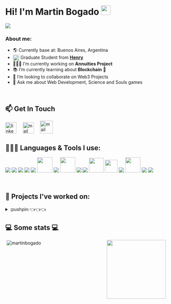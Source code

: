 

<h1>Hi! I'm Martin Bogado <img src="https://raw.githubusercontent.com/iampavangandhi/iampavangandhi/master/gifs/Hi.gif" width="30px"></h1>
<img src="https://readme-typing-svg.herokuapp.com?color=E9B517&lines=Full+Stack+Developer;Web3+enthusiast">

<!-- Tengo que agregar imagen portada -->
### About me:
- 🌎 Currently base at: Buenos Aires, Argentina
- <img align='center' src="https://res.cloudinary.com/crunchbase-production/image/upload/c_lpad,h_256,w_256,f_auto,q_auto:eco,dpr_1/tdgwdgx9n7ubjqkhr6ew" width="20px"> Graduate Student from **[Henry](https://www.soyhenry.com/)**
- 👨🏻‍💻 I’m currently working on **Annuities Project**
- 📚 I’m currently learning about **Blockchain** 🗿
- 👯 I’m looking to collaborate on Web3 Projects
- 💬 Ask me about Web Development, Science and Souls games
<br />

## 📫 Get In Touch
<a href="https://www.linkedin.com/in/martinbogado/" target="_blank"><img src="https://www.vectorlogo.zone/logos/linkedin/linkedin-icon.svg" width="35px" alt="linkedin"></a>
&nbsp; &nbsp;
<a href="mailto:martinbogado@live.com.ar"><img src="https://www.vectorlogo.zone/logos/gmail/gmail-icon.svg" width="35px" alt="mail"></a>
&nbsp; &nbsp;
<a href="https://martinbogado-portfolio.vercel.app/" target="_blank"><img title='Portfolio Website' src="https://cdn-icons-png.flaticon.com/512/186/186373.png" width="40px" alt="mail"></a> 
&nbsp; &nbsp;


## 👨🏻‍💻 Languages & Tools I use:

<a href="https://www.javascript.com/" target="_blank" title="JavaScript"><img src="https://img.icons8.com/color/48/000000/javascript.png"/></a>
<a href="https://www.typescriptlang.org/" target="_blank" title="TypeScript"><img src="https://img.icons8.com/color/48/000000/typescript.png"/></a>
<a href="https://www.w3schools.com/html/" target="_blank" title="HTML5"><img src="https://img.icons8.com/color/48/000000/html-5.png"/></a>
<a href="https://www.w3schools.com/css/" target="_blank" title="CSS3"><img src="https://img.icons8.com/color/48/000000/css3.png"/></a>
<a href="https://sass-lang.com/" target="_blank" title="SASS"><img src="https://img.icons8.com/color/48/000000/sass.png"/></a>
<a href="https://tailwindcss.com/" target="_blank" title="Tailwind CSS"><img width='48px' src="https://upload.wikimedia.org/wikipedia/commons/thumb/d/d5/Tailwind_CSS_Logo.svg/2048px-Tailwind_CSS_Logo.svg.png"/></a>
<a href="https://reactjs.org/" target="_blank" title="React"><img src="https://img.icons8.com/color/48/000000/react-native.png"/></a>
<a href="https://nextjs.org/" target="_blank" title="Next.js"><img width="48px" src="https://s2.qwant.com/thumbr/0x0/4/c/51a9ba451825929e69f00ddaa26db870683cbf42daec0ccaf4dc9896b0fc8f/next-logo.png?u=https%3A%2F%2Fassets.vercel.com%2Fimage%2Fupload%2Fv1607554385%2Frepositories%2Fnext-js%2Fnext-logo.png&q=0&b=1&p=0&a=0"/></a>
<a href="https://redux.js.org/" target="_blank" title="Redux"><img src="https://img.icons8.com/color/48/000000/redux.png"/></a>
<a href="https://nodejs.org/" target="_blank" title="Node.js"><img src="https://img.icons8.com/color/48/000000/nodejs.png"/></a>
<a href="https://www.sanity.io/" target="_blank" title="Sanity.io"><img width='46px' src="https://images.g2crowd.com/uploads/product/image/large_detail/large_detail_96102ac6497377cd53da621075fe828e/sanity.png" /></a>
<a href="https://sequelize.org/" target="_blank" title="Sequelize"><img width="40px" src="https://s2.qwant.com/thumbr/0x380/f/1/def6e5a6cedacd5856251aeaef7e52119bf19a4f70ada987080f4a3db8e074/sequelize-logo-png-transparent.png?u=https%3A%2F%2Fcdn.freebiesupply.com%2Flogos%2Flarge%2F2x%2Fsequelize-logo-png-transparent.png&q=0&b=1&p=0&a=0"/></a>
<a href="https://www.postgresql.org/" target="_blank" title="PostgreSQL"><img src="https://img.icons8.com/color/48/000000/postgresql.png"/></a>
<a href="https://code.visualstudio.com/" target="_blank" title="Visual Studio Code"><img width='48px'  src="https://upload.wikimedia.org/wikipedia/commons/thumb/9/9a/Visual_Studio_Code_1.35_icon.svg/2048px-Visual_Studio_Code_1.35_icon.svg.png"/></a>
<a href="https://git-scm.com/" target="_blank" title="Git"><img src="https://img.icons8.com/color/48/000000/git.png"/></a>
<a href="https://www.figma.com/" target="_blank" title="Figma"><img src="https://img.icons8.com/color/48/000000/figma.png"/></a>

&nbsp;
  ## 🔨 Projects I've worked on:
<details>
  <summary>:pushpin:👈👈👈</summary>
  <br>
  <div>
    <h2>NFT Drop Website</h2>
    <div align='center'>
      <div>
        <img src="https://user-images.githubusercontent.com/85038226/163282246-b97c7695-1e8c-472f-8463-44b35289c0c8.png" width=49.5%>
        <img src="https://user-images.githubusercontent.com/85038226/163282383-2c322a4a-3d83-4e64-8874-600fc8b09c29.png" width=49.5%>
      </div>
      <div>
        <img src="https://user-images.githubusercontent.com/85038226/163282722-590ac4d9-b798-4f5a-917c-82be28f24260.png" width=49.5%>
        <img src="https://user-images.githubusercontent.com/85038226/163282932-b70efb1e-f39b-45eb-aed6-b3d422f7a55b.png" width=49.5%>
      </div>
    </div>  
    <div align="center">
      <a href="https://github.com/martinbogado/nft-drop-challenge">
        <img src="https://github-readme-stats.vercel.app/api/pin/?username=martinbogado&repo=nft-drop-challenge&show_owner=true&theme=slateorange" />
      </a>
    </div>
  </div>
  <br>
  <div>
    <h2>Pokemon App</h2>
    <div align='center'>
      <div>
        <img src="https://user-images.githubusercontent.com/85038226/139119482-07547852-6a48-49b7-97de-e76735b1621d.png" width=49.5%>
        <img src="https://user-images.githubusercontent.com/85038226/139119646-a4a5b09e-0601-4a93-ac25-27462af188b8.png" width=49.5%>
      </div>
      <div>
        <img src="https://user-images.githubusercontent.com/85038226/139119921-ce0ad835-7529-47dc-a7dc-251fab2c6a2f.png" width=49.5%>
        <img src="https://user-images.githubusercontent.com/85038226/139538235-4109a30c-0c61-45b6-8145-03dad3a85196.png" width=49.5%>
      </div>
    </div>  
    <div align="center">
      <a href="https://github.com/martinbogado/Pokemon-PI">
        <img src="https://github-readme-stats.vercel.app/api/pin/?username=martinbogado&repo=Pokemon-PI&show_owner=true&theme=slateorange" />
      </a>
    </div>
  </div>
  <br>
   <div>
    <h2>Weather App</h2>
    <div align='center'>
      <div>
        <img src="https://user-images.githubusercontent.com/85038226/133857385-762532ed-d199-4a04-b9ec-eca025bcfe71.png" width=49.5%>
        <img src="https://user-images.githubusercontent.com/85038226/133858002-274e14cc-dc2b-4a46-a102-ae2e607b6cfb.png" width=49.5%>
      </div>
      <div>
        <img src="https://user-images.githubusercontent.com/85038226/133857527-60956e4d-57df-4e76-8734-4b4df0ae4d76.png" width=49.5%>
        <img src="https://user-images.githubusercontent.com/85038226/139538154-0708ec6d-7982-4620-b0be-f29ac87607f8.png" width=49.5%>
      </div>  
    </div>  
    <div align="center">
      <a href="https://github.com/martinbogado/WeatherApp">
       <img src="https://github-readme-stats.vercel.app/api/pin/?username=martinbogado&repo=WeatherApp&show_owner=true&theme=slateorange" />
      </a>
    </div>
  </div>
  <br>
  <div>
    <h2 align='center'>Bonfire Lit</h2>
    <p align='center'><img align='center' src="https://c.tenor.com/eT65efTNamoAAAAi/bonfire-darksouls.gif" /></p>
    <h3 align='center'>Rest here weary traveller, for great adventures lie ahead</h3>
  </div>  
  <br>
</details>


<h2>💻 Some stats 💻</h2>
<p align="left">&nbsp;<img align="center" src="https://github-readme-stats.vercel.app/api?username=martinbogado&show_icons=true&theme=slateorange&locale=en" alt="martinbogado" /><img align="right" src="https://media.giphy.com/media/LmNwrBhejkK9EFP504/giphy.gif" width="185" height="185" /></p>


<!--  Para agregar despues
  <details>
    <summary>💥 Working on </summary>
    <br>
    <p align="center">
      <a href="https://github.com/martinbogado/WeatherApp">
        <img src="https://github-readme-stats.vercel.app/api/pin/?username=martinbogado&repo=WeatherApp&show_owner=true&theme=slateorange" />
      </a>&ensp;
      <a href="https://github.com/martinbogado/WeatherApp">
        <img src="https://github-readme-stats.vercel.app/api/pin/?username=martinbogado&repo=WeatherApp&show_owner=true&theme=slateorange" />
      </a>
    </p>
  </details>

STREAK STATS y Views
  <p>        
    <img align="right" src="http://github-readme-streak-stats.herokuapp.com?user=martinbogado&theme=slateorange" alt="martinbogado" />
     ![Profile views](https://gpvc.arturio.dev/martinbogado)
    <a href="https://github.com/martinbogado/"><img src="https://img.shields.io/github/followers/martinbogado?color=%234CC61E&label=GitHub%20Followers%20%3A"/></a>
  </p>
 
-->
 
